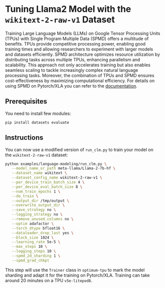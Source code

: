 <!---
Copyright 2024 The HuggingFace Team. All rights reserved.

Licensed under the Apache License, Version 2.0 (the "License");
you may not use this file except in compliance with the License.
You may obtain a copy of the License at

    http://www.apache.org/licenses/LICENSE-2.0

Unless required by applicable law or agreed to in writing, software
distributed under the License is distributed on an "AS IS" BASIS,
WITHOUT WARRANTIES OR CONDITIONS OF ANY KIND, either express or implied.
See the License for the specific language governing permissions and
limitations under the License.
-->

# Tuning Llama2 Model with the `wikitext-2-raw-v1` Dataset

Training Large Language Models (LLMs) on Google Tensor Processing Units (TPUs) with Single Program Multiple Data (SPMD) offers a multitude of benefits. TPUs provide competitive processing power, enabling good training times and allowing researchers to experiment with larger models and datasets efficiently. SPMD architecture optimizes resource utilization by distributing tasks across multiple TPUs, enhancing parallelism and scalability. This approach not only accelerates training but also enables seamless scaling to tackle increasingly complex natural language processing tasks. Moreover, the combination of TPUs and SPMD ensures cost-effectiveness by maximizing computational efficiency. For details on using SPMD on Pytorch/XLA you can refer to the [documentation](https://github.com/pytorch/xla/blob/master/docs/spmd.md).

## Prerequisites

You need to install few modules:

```shell
pip install datasets evaluate
```

## Instructions

You can now use a modified version of `run_clm.py` to train your model on the `wikitext-2-raw-v1` dataset:

```bash
python examples/language-modeling/run_clm.py \
   --model_name_or_path meta-llama/Llama-2-7b-hf \
   --dataset_name wikitext \
   --dataset_config_name wikitext-2-raw-v1 \
   --per_device_train_batch_size 4 \
   --per_device_eval_batch_size 8 \
   --num_train_epochs 1 \
   --do_train \
   --output_dir /tmp/output \
   --overwrite_output_dir \
   --save_strategy no \
   --logging_strategy no \
   --remove_unused_columns no \
   --optim adafactor \
   --torch_dtype bfloat16 \
   --dataloader_drop_last yes \
   --block_size 1024 \
   --learning_rate 5e-5 \
   --max_steps 10 \
   --logging_steps 10 \
   --spmd_2d_sharding 1 \
   --spmd_grad_chkpt
```

This step will use the `Trainer` class in `optimum-tpu` to mark the model sharding and adapt it for the training on Pytorch/XLA. Training can take around 20 minutes on a TPU `v5e-litepod8`.
